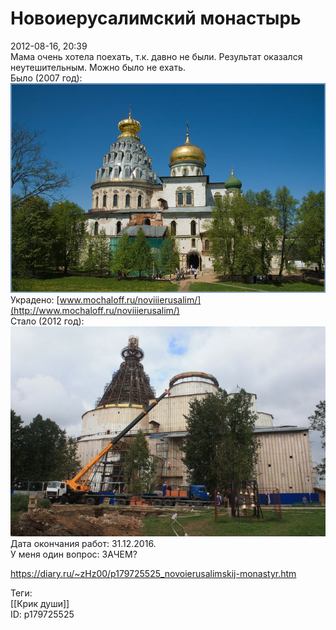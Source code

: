 Новоиерусалимский монастырь
============================

   
 2012-08-16, 20:39   
  Мама очень хотела поехать, т.к. давно не были. Результат оказался неутешительным. Можно было не ехать.   
 Было (2007 год):   
  ![](pics/d1c5d1bac035.jpg)    
 Украдено:  [www.mochaloff.ru/noviiierusalim/](http://www.mochaloff.ru/noviiierusalim/)    
 Стало (2012 год):   
  ![](pics/ce3ae34015d9.jpg)    
 Дата окончания работ: 31.12.2016.   
 У меня один вопрос: ЗАЧЕМ?   
    
 <https://diary.ru/~zHz00/p179725525_novoierusalimskij-monastyr.htm>   
   
 Теги:   
 [[Крик души]]   
 ID: p179725525